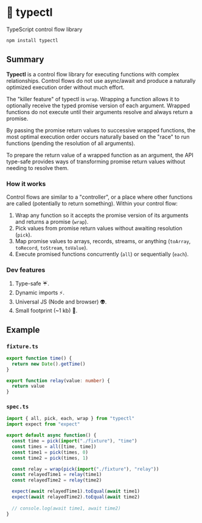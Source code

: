 # 🚰 typectl

TypeScript control flow library

```bash
npm install typectl
```

## Summary

**Typectl** is a control flow library for executing functions with complex relationships. Control flows do not use async/await and produce a naturally optimized execution order without much effort.

The "killer feature" of typectl is `wrap`. Wrapping a function allows it to optionally receive the typed promise version of each argument. Wrapped functions do not execute until their arguments resolve and always return a promise.

By passing the promise return values to successive wrapped functions, the most optimal execution order occurs naturally based on the "race" to run functions (pending the resolution of all arguments).

To prepare the return value of a wrapped function as an argument, the API type-safe provides ways of transforming promise return values without needing to resolve them.

### How it works

Control flows are similar to a "controller", or a place where other functions are called (potentially to return something). Within your control flow:

1. Wrap any function so it accepts the promise version of its arguments and returns a promise (`wrap`).
2. Pick values from promise return values without awaiting resolution (`pick`).
3. Map promise values to arrays, records, streams, or anything (`toArray`, `toRecord`, `toStream`, `toValue`).
4. Execute promised functions concurrently (`all`) or sequentially (`each`).

### Dev features

1. Type-safe ☔.
2. Dynamic imports ⚡.
3. Universal JS (Node and browser) 👽.
4. Small footprint (~1 kb) 👣.

## Example

### `fixture.ts`

```typescript
export function time() {
  return new Date().getTime()
}

export function relay(value: number) {
  return value
}
```

### `spec.ts`

```typescript
import { all, pick, each, wrap } from "typectl"
import expect from "expect"

export default async function() {
  const time = pick(import("./fixture"), "time")
  const times = all([time, time])
  const time1 = pick(times, 0)
  const time2 = pick(times, 1)

  const relay = wrap(pick(import("./fixture"), "relay"))
  const relayedTime1 = relay(time1)
  const relayedTime2 = relay(time2)

  expect(await relayedTime1).toEqual(await time1)
  expect(await relayedTime2).toEqual(await time2)
  
  // console.log(await time1, await time2)
}
```